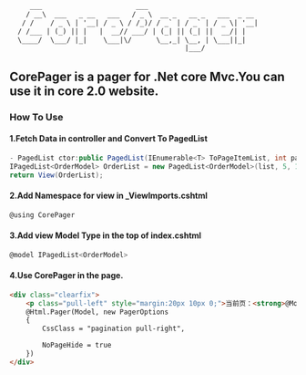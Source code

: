 
``` html
     ___                       ___                           
    / __\  ___   _ __   ___   / _ \  __ _   __ _   ___  _ __ 
   / /    / _ \ | '__| / _ \ / /_)/ / _` | / _` | / _ \| '__|
  / /___ | (_) || |   |  __// ___/ | (_| || (_| ||  __/| |   
  \____/  \___/ |_|    \___|\/      \__,_| \__, | \___||_|   
                                           |___/             
```

## CorePager is a pager for .Net core Mvc.You can use it in core 2.0 website.
### How To Use
#### 1.Fetch Data in controller and Convert To PagedList
``` c#
- PagedList ctor:public PagedList(IEnumerable<T> ToPageItemList, int pageIndex, int pageSize, long totalItemCount)
IPagedList<OrderModel> OrderList = new PagedList<OrderModel>(list, 5, 10, 100);
return View(OrderList);
```
#### 2.Add Namespace for view in _ViewImports.cshtml
``` c#
@using CorePager
```
#### 3.Add view Model Type in the top of index.cshtml
``` c#
@model IPagedList<OrderModel>
```

#### 4.Use CorePager in the page.
``` html
<div class="clearfix">
    <p class="pull-left" style="margin:20px 10px 0;">当前页：<strong>@Model.CurrentPageIndex</strong> /总计：<strong>@Model.TotalItemCount</strong>  条记录</p>
    @Html.Pager(Model, new PagerOptions
    {
        CssClass = "pagination pull-right",

        NoPageHide = true
    })
</div>
```